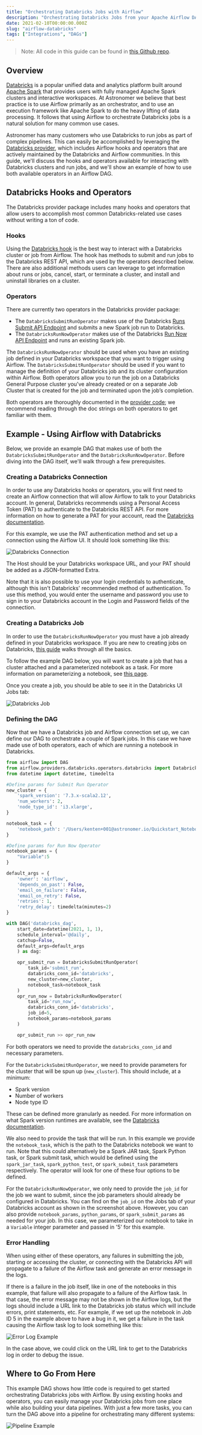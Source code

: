 ```yaml
---
title: "Orchestrating Databricks Jobs with Airflow"
description: "Orchestrating Databricks Jobs from your Apache Airflow DAGs."
date: 2021-02-10T00:00:00.000Z
slug: "airflow-databricks"
tags: ["Integrations", "DAGs"]
---
```


> Note: All code in this guide can be found in [this Github repo](https://github.com/astronomer/airflow-databricks-tutorial).

## Overview

[Databricks](https://databricks.com/) is a popular unified data and analytics platform built around [Apache Spark](https://spark.apache.org/) that provides users with fully managed Apache Spark clusters and interactive workspaces. At Astronomer we believe that best practice is to use Airflow primarily as an orchestrator, and to use an execution framework like Apache Spark to do the heavy lifting of data processing. It follows that using Airflow to orchestrate Databricks jobs is a natural solution for many common use cases.

Astronomer has many customers who use Databricks to run jobs as part of complex pipelines. This can easily be accomplished by leveraging the [Databricks provider](https://github.com/apache/airflow/tree/master/airflow/providers/databricks), which includes Airflow hooks and operators that are actively maintained by the Databricks and Airflow communities. In this guide, we'll discuss the hooks and operators available for interacting with Databricks clusters and run jobs, and we'll show an example of how to use both available operators in an Airflow DAG.

## Databricks Hooks and Operators

The Databricks provider package includes many hooks and operators that allow users to accomplish most common Databricks-related use cases without writing a ton of code.

### Hooks

Using the [Databricks hook](https://github.com/apache/airflow/blob/master/airflow/providers/databricks/hooks/databricks.py) is the best way to interact with a Databricks cluster or job from Airflow. The hook has methods to submit and run jobs to the Databricks REST API, which are used by the operators described below. There are also additional methods users can leverage to get information about runs or jobs, cancel, start, or terminate a cluster, and install and uninstall libraries on a cluster.

### Operators

There are currently two operators in the Databricks provider package: 

- The `DatabricksSubmitRunOperator` makes use of the Databricks [Runs Submit API Endpoint](https://docs.databricks.com/dev-tools/api/latest/jobs.html#runs-submit) and submits a new Spark job run to Databricks.
- The `DatabricksRunNowOperator` makes use of the Databricks [Run Now API Endpoint](https://docs.databricks.com/dev-tools/api/latest/jobs.html#run-now) and runs an existing Spark job.

The `DatabricksRunNowOperator` should be used when you have an existing job defined in your Databricks workspace that you want to trigger using Airflow. The `DatabricksSubmitRunOperator` should be used if you want to manage the definition of your Databricks job and its cluster configuration within Airflow. Both operators allow you to run the job on a Databricks General Purpose cluster you've already created or on a separate Job Cluster that is created for the job and terminated upon the job’s completion. 


Both operators are thoroughly documented in the [provider code](https://github.com/apache/airflow/blob/master/airflow/providers/databricks/operators/databricks.py); we recommend reading through the doc strings on both operators to get familiar with them.

## Example - Using Airflow with Databricks

Below, we provide an example DAG that makes use of both the `DatabricksSubmitRunOperator` and the `DatabricksRunNowOperator`. Before diving into the DAG itself, we'll walk through a few prerequisites.

### Creating a Databricks Connection

In order to use any Databricks hooks or operators, you will first need to create an Airflow connection that will allow Airflow to talk to your Databricks account. In general, Databricks recommends using a Personal Access Token (PAT) to authenticate to the Databricks REST API. For more information on how to generate a PAT for your account, read the [Databricks documentation](https://docs.databricks.com/dev-tools/data-pipelines.html). 

For this example, we use the PAT authentication method and set up a connection using the Airflow UI. It should look something like this:

![Databricks Connection](https://assets2.astronomer.io/main/guides/databricks-tutorial/databricks_connection.png)

The Host should be your Databricks workspace URL, and your PAT should be added as a JSON-formatted Extra.

Note that it is also possible to use your login credentials to authenticate, although this isn't Databricks' recommended method of authentication. To use this method, you would enter the username and password you use to sign in to your Databricks account in the Login and Password fields of the connection.

### Creating a Databricks Job

In order to use the `DatabricksRunNowOperator` you must have a job already defined in your Databricks workspace. If you are new to creating jobs on Databricks, [this guide](https://docs.databricks.com/jobs.html) walks through all the basics.

To follow the example DAG below, you will want to create a job that has a cluster attached and a parameterized notebook as a task. For more information on parameterizing a notebook, see [this page](https://docs.databricks.com/notebooks/widgets.html).

Once you create a job, you should be able to see it in the Databricks UI Jobs tab:

![Databricks Job](https://assets2.astronomer.io/main/guides/databricks-tutorial/databricks_job.png)

### Defining the DAG

Now that we have a Databricks job and Airflow connection set up, we can define our DAG to orchestrate a couple of Spark jobs. In this case we have made use of both operators, each of which are running a notebook in Databricks.

```python
from airflow import DAG
from airflow.providers.databricks.operators.databricks import DatabricksSubmitRunOperator, DatabricksRunNowOperator
from datetime import datetime, timedelta 

#Define params for Submit Run Operator
new_cluster = {
    'spark_version': '7.3.x-scala2.12',
    'num_workers': 2,
    'node_type_id': 'i3.xlarge',
}

notebook_task = {
    'notebook_path': '/Users/kenten+001@astronomer.io/Quickstart_Notebook',
}

#Define params for Run Now Operator
notebook_params = {
    "Variable":5
}

default_args = {
    'owner': 'airflow',
    'depends_on_past': False,
    'email_on_failure': False,
    'email_on_retry': False,
    'retries': 1,
    'retry_delay': timedelta(minutes=2)
}

with DAG('databricks_dag',
    start_date=datetime(2021, 1, 1),
    schedule_interval='@daily',
    catchup=False,
    default_args=default_args
    ) as dag:

    opr_submit_run = DatabricksSubmitRunOperator(
        task_id='submit_run',
        databricks_conn_id='databricks',
        new_cluster=new_cluster,
        notebook_task=notebook_task
    )
    opr_run_now = DatabricksRunNowOperator(
        task_id='run_now',
        databricks_conn_id='databricks',
        job_id=5,
        notebook_params=notebook_params
    )

    opr_submit_run >> opr_run_now
```

For both operators we need to provide the `databricks_conn_id` and necessary parameters. 

For the `DatabricksSubmitRunOperator`, we need to provide parameters for the cluster that will be spun up (`new_cluster`). This should include, at a minimum: 

* Spark version
* Number of workers
* Node type ID 

These can be defined more granularly as needed. For more information on what Spark version runtimes are available, see the [Databricks documentation](https://docs.databricks.com/dev-tools/api/latest/index.html#runtime-version-strings).

We also need to provide the task that will be run. In this example we provide the `notebook_task`, which is the path to the Databricks notebook we want to run. Note that this could alternatively be a Spark JAR task, Spark Python task, or Spark submit task, which would be defined using the `spark_jar_task`, `spark_python_test`, or `spark_submit_task` parameters respectively. The operator will look for one of these four options to be defined.

For the `DatabricksRunNowOperator`, we only need to provide the `job_id` for the job we want to submit, since the job parameters should already be configured in Databricks. You can find on the `job_id` on the Jobs tab of your Databricks account as shown in the screenshot above. However, you can also provide `notebook_params`, `python_params`, or `spark_submit_params` as needed for your job. In this case, we parameterized our notebook to take in a `Variable` integer parameter and passed in '5' for this example.

### Error Handling

When using either of these operators, any failures in submitting the job, starting or accessing the cluster, or connecting with the Databricks API will propagate to a failure of the Airflow task and generate an error message in the logs.

If there is a failure in the job itself, like in one of the notebooks in this example, that failure will also propagate to a failure of the Airflow task. In that case, the error message may not be shown in the Airflow logs, but the logs should include a URL link to the Databricks job status which will include errors, print statements, etc. For example, if we set up the notebook in Job ID 5 in the example above to have a bug in it, we get a failure in the task causing the Airflow task log to look something like this:

![Error Log Example](https://assets2.astronomer.io/main/guides/databricks-tutorial/databricks_failure_airflow_log.png)

In the case above, we could click on the URL link to get to the Databricks log in order to debug the issue.

## Where to Go From Here

This example DAG shows how little code is required to get started orchestrating Databricks jobs with Airflow. By using existing hooks and operators, you can easily manage your Databricks jobs from one place while also building your data pipelines. With just a few more tasks, you can turn the DAG above into a pipeline for orchestrating many different systems:

![Pipeline Example](https://assets2.astronomer.io/main/guides/databricks-tutorial/pipeline_example_w_databricks.png)
